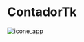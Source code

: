 # ContadorTk
![icone_app](https://user-images.githubusercontent.com/62729864/211614499-1f3be778-7f97-4a79-9952-bb403c679688.png)
